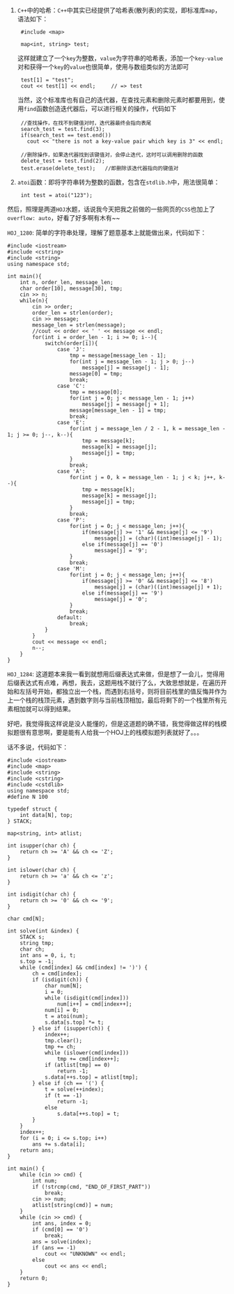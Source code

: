 1. `C++`中的哈希：`C++`中其实已经提供了哈希表(散列表)的实现，即标准库`map`，语法如下：
	
		#include <map>
		
		map<int, string> test;
	
	这样就建立了一个`key`为整数，`value`为字符串的哈希表，添加一个`key-value`对和获得一个`key`的`value`也很简单，使用与数组类似的方法即可
		
		test[1] = "test";
		cout << test[1] << endl;     // => test
		
	当然，这个标准库也有自己的迭代器，在查找元素和删除元素时都要用到，使用`find`函数创造迭代器后，可以进行相关的操作，代码如下  

        //查找操作，在找不到键值对时，迭代器最终会指向表尾	    
        search_test = test.find(3);
        if(search_test == test.end())
          cout << "there is not a key-value pair which key is 3" << endl;
        	
        //删除操作，如果迭代器找到该键值对，会停止迭代，这时可以调用删除的函数
        delete_test = test.find(2);
        test.erase(delete_test);   //即删除该迭代器指向的键值对
        
2. `atoi`函数：即将字符串转为整数的函数，包含在`stdlib.h`中，用法很简单：

		int test = atoi("123");
		
然后，照理是两道`HOJ`水题，话说我今天把我之前做的一些网页的`CSS`也加上了`overflow: auto`，好看了好多啊有木有~~

`HOJ_1280`: 简单的字符串处理，理解了题意基本上就能做出来，代码如下：  

    #include <iostream>
    #include <cstring>
    #include <string>
    using namespace std;

    int main(){
        int n, order_len, message_len;
        char order[10], message[30], tmp;
        cin >> n;
        while(n){
            cin >> order;
            order_len = strlen(order);
            cin >> message;
            message_len = strlen(message);
            //cout << order << ' ' << message << endl;
            for(int i = order_len - 1; i >= 0; i--){
                switch(order[i]){
                    case 'J':
                        tmp = message[message_len - 1];
                        for(int j = message_len - 1; j > 0; j--)
                            message[j] = message[j - 1];
                        message[0] = tmp;
                        break;
                    case 'C':
                        tmp = message[0];
                        for(int j = 0; j < message_len - 1; j++)
                            message[j] = message[j + 1];
                        message[message_len - 1] = tmp;
                        break;
                    case 'E':
                        for(int j = message_len / 2 - 1, k = message_len - 1; j >= 0; j--, k--){
                            tmp = message[k];
                            message[k] = message[j];
                            message[j] = tmp;
                        }
                        break;
                    case 'A':
                        for(int j = 0, k = message_len - 1; j < k; j++, k--){
                            tmp = message[k];
                            message[k] = message[j];
                            message[j] = tmp;
                        }
                        break;
                    case 'P':
                        for(int j = 0; j < message_len; j++){
                            if(message[j] >= '1' && message[j] <= '9')
                                message[j] = (char)((int)message[j] - 1);
                            else if(message[j] == '0')
                                message[j] = '9';
                        }
                        break;
                    case 'M':
                        for(int j = 0; j < message_len; j++){
                            if(message[j] >= '0' && message[j] <= '8')
                                message[j] = (char)((int)message[j] + 1);
                            else if(message[j] == '9')
                                message[j] = '0';
                        }
                        break;
                    default:
                        break;
                }
            }
            cout << message << endl;
            n--;
        }
    }  
	
`HOJ_1284`: 这道题本来我一看到就想用后缀表达式来做，但是想了一会儿，觉得用后缀表达式有点难，再想，我去，这题用栈不就行了么，大致思想就是，在遍历开始和左括号开始，都独立出一个栈，而遇到右括号，则将目前栈里的值反悔并作为上一个栈的栈顶元素，遇到数字则与当前栈顶相加，最后将剩下的一个栈里所有元素相加就可以得到结果。  

好吧，我觉得我这样说是没人能懂的，但是这道题的确不错，我觉得做这样的栈模拟题很有意思啊，要是能有人给我一个HOJ上的栈模拟题列表就好了。。。  

话不多说，代码如下：

    #include <iostream>
    #include <map>
    #include <string>
    #include <cstring>
    #include <cstdlib>
    using namespace std;
    #define N 100

    typedef struct {
        int data[N], top;
    } STACK;

    map<string, int> atlist;

    int isupper(char ch) {
        return ch >= 'A' && ch <= 'Z';
    }

    int islower(char ch) {
        return ch >= 'a' && ch <= 'z';
    }

    int isdigit(char ch) {
        return ch >= '0' && ch <= '9';
    }

    char cmd[N];

    int solve(int &index) {
        STACK s;
        string tmp;
        char ch;
        int ans = 0, i, t;
        s.top = -1;
        while (cmd[index] && cmd[index] != ')') {
            ch = cmd[index];
            if (isdigit(ch)) {
                char num[N];
                i = 0;
                while (isdigit(cmd[index]))
                    num[i++] = cmd[index++];
                num[i] = 0;
                t = atoi(num);
                s.data[s.top] *= t;
            } else if (isupper(ch)) {
                index++;
                tmp.clear();
                tmp += ch;
                while (islower(cmd[index]))
                    tmp += cmd[index++];
                if (atlist[tmp] == 0)
                    return -1;
                s.data[++s.top] = atlist[tmp];
            } else if (ch == '(') {
                t = solve(++index);
                if (t == -1)
                    return -1;
                else
                    s.data[++s.top] = t;
            }
        }
        index++;
        for (i = 0; i <= s.top; i++)
            ans += s.data[i];
        return ans;
    }

    int main() {
        while (cin >> cmd) {
            int num;
            if (!strcmp(cmd, "END_OF_FIRST_PART"))
                break;
            cin >> num;
            atlist[string(cmd)] = num;
        }
        while (cin >> cmd) {
            int ans, index = 0;
            if (cmd[0] == '0')
                break;
            ans = solve(index);
            if (ans == -1)
                cout << "UNKNOWN" << endl;
            else
                cout << ans << endl;
        }
        return 0;
    }

